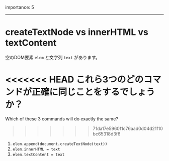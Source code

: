 importance: 5

---

# createTextNode vs innerHTML vs textContent

空のDOM要素 `elem` と文字列 `text` があります。

<<<<<<< HEAD
これら3つのどのコマンドが正確に同じことをするでしょうか？
=======
Which of these 3 commands will do exactly the same?
>>>>>>> 71da17e5960f1c76aad0d04d21f10bc65318d3f6

1. `elem.append(document.createTextNode(text))`
2. `elem.innerHTML = text`
3. `elem.textContent = text`
